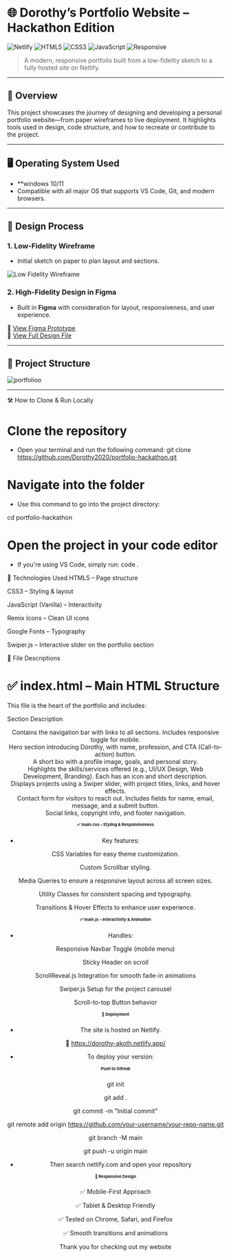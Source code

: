 # 🌐 Dorothy’s Portfolio Website – Hackathon Edition

![Netlify](https://img.shields.io/badge/deployed-Netlify-brightgreen)
![HTML5](https://img.shields.io/badge/html-5-orange)
![CSS3](https://img.shields.io/badge/css-3-blue)
![JavaScript](https://img.shields.io/badge/javascript-ES6-yellow)
![Responsive](https://img.shields.io/badge/responsive-yes-blue)

> A modern, responsive portfolio built from a low-fidelity sketch to a fully hosted site on Netlify.

---

## 📌 Overview

This project showcases the journey of designing and developing a personal portfolio website—from paper wireframes to live deployment. It highlights tools used in design, code structure, and how to recreate or contribute to the project.

---

## 🖥 Operating System Used

- **windows 10/11
- Compatible with all major OS that supports VS Code, Git, and modern browsers.

---

## 🎨 Design Process

### 1. Low-Fidelity Wireframe

- Initial sketch on paper to plan layout and sections.

![Low Fidelity Wireframe](https://github.com/user-attachments/assets/b7a1b24f-1035-4e63-bf94-779608daf2a6)

### 2. High-Fidelity Design in Figma

- Built in **Figma** with consideration for layout, responsiveness, and user experience.

🔗 [View Figma Prototype](https://www.figma.com/proto/nejFjWw1pYt2abMhKN7jFx/Dorothy-s-Portfolio?node-id=1-2&p=f&t=3o4nOLcKJ8jGsYyt-0&scaling=scale-down&content-scaling=fixed&page-id=0%3A1&starting-point-node-id=1%3A2)  
🔗 [View Full Design File](https://www.figma.com/design/nejFjWw1pYt2abMhKN7jFx/Dorothy-s-Portfolio?node-id=1-2&t=41IkWuYTRFHd07rv-0)

---

## 📁 Project Structure

![portfolioo](https://github.com/user-attachments/assets/0fc8179a-66b7-44e9-b5e6-f6b7829e0eb2)


---

🛠 How to Clone & Run Locally

# Clone the repository
- Open your terminal and run the following command:
git clone https://github.com/Dorothy2020/portfolio-hackathon.git

# Navigate into the folder
- Use this command to go into the project directory:

cd portfolio-hackathon

# Open the project in your code editor
- If you're using VS Code, simply run:
code .


🧪 Technologies Used
HTML5 – Page structure

CSS3 – Styling & layout

JavaScript (Vanilla) – Interactivity

Remix Icons – Clean UI icons

Google Fonts – Typography

Swiper.js – Interactive slider on the portfolio section

📑 File Descriptions


# ✅ index.html – Main HTML Structure

This file is the heart of the portfolio and includes:

Section	Description

<header>	Contains the navigation bar with links to all sections. Includes responsive toggle for mobile.

  
<section id="home">	Hero section introducing Dorothy, with name, profession, and CTA (Call-to-action) button.

  
<section id="about">	A short bio with a profile image, goals, and personal story.

  
<section id="services">	Highlights the skills/services offered (e.g., UI/UX Design, Web Development, Branding). Each has an icon and short description.

  
<section id="portfolio">	Displays projects using a Swiper slider, with project titles, links, and hover effects.

  
<section id="contact">	Contact form for visitors to reach out. Includes fields for name, email, message, and a submit button.

  
<footer>	Social links, copyright info, and footer navigation.

  
# ✅ main.css – Styling & Responsiveness

- Key features:

CSS Variables for easy theme customization.

Custom Scrollbar styling.

Media Queries to ensure a responsive layout across all screen sizes.

Utility Classes for consistent spacing and typography.

Transitions & Hover Effects to enhance user experience.

# ✅ main.js – Interactivity & Animation

- Handles:

Responsive Navbar Toggle (mobile menu)

Sticky Header on scroll

ScrollReveal.js Integration for smooth fade-in animations

Swiper.js Setup for the project carousel

Scroll-to-top Button behavior

# 🚀 Deployment

- The site is hosted on Netlify.
  
🔗 https://dorothy-akoth.netlify.app/

- To deploy your version:

# Push to GitHub

git init

git add .

git commit -m "Initial commit"

git remote add origin https://github.com/your-username/your-repo-name.git

git branch -M main

git push -u origin main

- Then search netlify.com and open your repository

# 📱 Responsive Design

✅ Mobile-First Approach

✅ Tablet & Desktop Friendly

✅ Tested on Chrome, Safari, and Firefox

✅ Smooth transitions and animations


Thank you for checking out my website 


